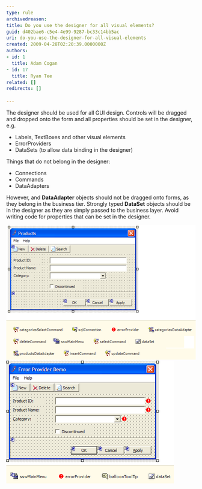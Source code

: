 ```yaml
---
type: rule
archivedreason: 
title: Do you use the designer for all visual elements?
guid: d402bae6-c5e4-4e99-9287-bc33c14bb5ac
uri: do-you-use-the-designer-for-all-visual-elements
created: 2009-04-28T02:20:39.0000000Z
authors:
- id: 1
  title: Adam Cogan
- id: 17
  title: Ryan Tee
related: []
redirects: []

---
```


The designer should be used for all GUI design. Controls will be dragged and dropped onto the form and all properties should be set in the designer, e.g.

* Labels, TextBoxes and other visual elements
* ErrorProviders
* DataSets (to allow data binding in the designer)


<!--endintro-->

Things that do not belong in the designer:

* Connections
* Commands
* DataAdapters


However, and  **DataAdapter** objects should not be dragged onto forms, as they belong in the business tier. Strongly typed  **DataSet** objects should be in the designer as they are simply passed to the business layer. Avoid writing code for properties that can be set in the designer.

![Bad](BadDesigner.gif)
![Good](GoodDesigner.gif)
